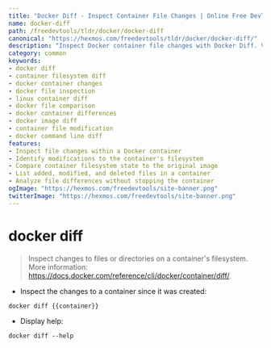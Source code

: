 ```yaml
---
title: "Docker Diff - Inspect Container File Changes | Online Free DevTools by Hexmos"
name: docker-diff
path: /freedevtools/tldr/docker/docker-diff
canonical: "https://hexmos.com/freedevtools/tldr/docker/docker-diff/"
description: "Inspect Docker container file changes with Docker Diff. View modifications, additions, and deletions in container filesystems using the command line. Free online tool, no registration required."
category: common
keywords:
- docker diff
- container filesystem diff
- docker container changes
- docker file inspection
- linux container diff
- docker file comparison
- docker container differences
- docker image diff
- container file modification
- docker command line diff
features:
- Inspect file changes within a Docker container
- Identify modifications to the container's filesystem
- Compare container filesystem state to the original image
- List added, modified, and deleted files in a container
- Analyze file differences without stopping the container
ogImage: "https://hexmos.com/freedevtools/site-banner.png"
twitterImage: "https://hexmos.com/freedevtools/site-banner.png"
---
```


# docker diff

> Inspect changes to files or directories on a container's filesystem.
> More information: <https://docs.docker.com/reference/cli/docker/container/diff/>.

- Inspect the changes to a container since it was created:

`docker diff {{container}}`

- Display help:

`docker diff --help`
